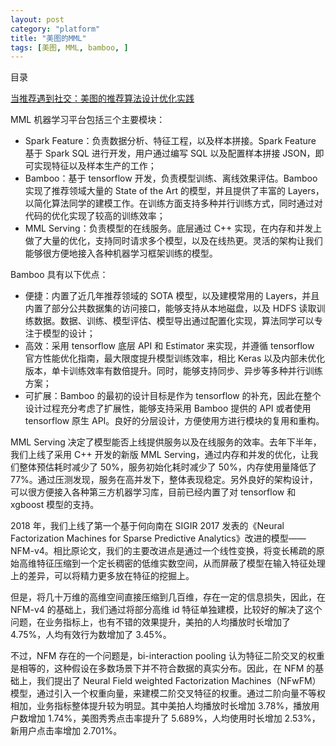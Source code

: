```yaml
---
layout: post
category: "platform"
title: "美图的MML"
tags: [美图, MML, bamboo, ]
---
```


目录

<!-- TOC -->


<!-- /TOC -->

[当推荐遇到社交：美图的推荐算法设计优化实践](https://mp.weixin.qq.com/s/Eih4J51C8Eh-cuZ8vznESg)

MML 机器学习平台包括三个主要模块：

+ Spark Feature：负责数据分析、特征工程，以及样本拼接。Spark Feature 基于 Spark SQL 进行开发，用户通过编写 SQL 以及配置样本拼接 JSON，即可实现特征以及样本生产的工作；
+ Bamboo：基于 tensorflow 开发，负责模型训练、离线效果评估。Bamboo 实现了推荐领域大量的 State of the Art 的模型，并且提供了丰富的 Layers，以简化算法同学的建模工作。在训练方面支持多种并行训练方式，同时通过对代码的优化实现了较高的训练效率；
+ MML Serving：负责模型的在线服务。底层通过 C++ 实现，在内存和并发上做了大量的优化，支持同时请求多个模型，以及在线热更。灵活的架构让我们能够很方便地接入各种机器学习框架训练的模型。

Bamboo 具有以下优点：

+ 便捷：内置了近几年推荐领域的 SOTA 模型，以及建模常用的 Layers，并且内置了部分公共数据集的访问接口，能够支持从本地磁盘，以及 HDFS 读取训练数据。数据、训练、模型评估、模型导出通过配置化实现，算法同学可以专注于模型的设计；
+ 高效：采用 tensorflow 底层 API 和 Estimator 来实现，并遵循 tensorflow 官方性能优化指南，最大限度提升模型训练效率，相比 Keras 以及内部未优化版本，单卡训练效率有数倍提升。同时，能够支持同步、异步等多种并行训练方案；
+ 可扩展：Bamboo 的最初的设计目标是作为 tensorflow 的补充，因此在整个设计过程充分考虑了扩展性，能够支持采用 Bamboo 提供的 API 或者使用 tensorflow 原生 API。良好的分层设计，方便使用方进行模块的复用和重构。

MML Serving 决定了模型能否上线提供服务以及在线服务的效率。去年下半年，我们上线了采用 C++ 开发的新版 MML Serving，通过内存和并发的优化，让我们整体预估耗时减少了 50%，服务初始化耗时减少了 50%，内存使用量降低了 77%。通过压测发现，服务在高并发下，整体表现稳定。另外良好的架构设计，可以很方便接入各种第三方机器学习库，目前已经内置了对 tensorflow 和 xgboost 模型的支持。

2018 年，我们上线了第一个基于何向南在 SIGIR 2017 发表的《Neural Factorization Machines for Sparse Predictive Analytics》改进的模型——NFM-v4。相比原论文，我们的主要改进点是通过一个线性变换，将变长稀疏的原始高维特征压缩到一个定长稠密的低维实数空间，从而屏蔽了模型在输入特征处理上的差异，可以将精力更多放在特征的挖掘上。

但是，将几十万维的高维空间直接压缩到几百维，存在一定的信息损失，因此，在 NFM-v4 的基础上，我们通过将部分高维 id 特征单独建模，比较好的解决了这个问题，在业务指标上，也有不错的效果提升，美拍的人均播放时长增加了 4.75%，人均有效行为数增加了 3.45%。

不过，NFM 存在的一个问题是，bi-interaction pooling 认为特征二阶交叉的权重是相等的，这种假设在多数场景下并不符合数据的真实分布。因此，在 NFM 的基础上，我们提出了 Neural Field weighted Factorization Machines（NFwFM）模型，通过引入一个权重向量，来建模二阶交叉特征的权重。通过二阶向量不等权相加，业务指标整体提升较为明显。其中美拍人均播放时长增加 3.78%，播放用户数增加 1.74%，美图秀秀点击率提升了 5.689%，人均使用时长增加 2.53%，新用户点击率增加 2.701%。

